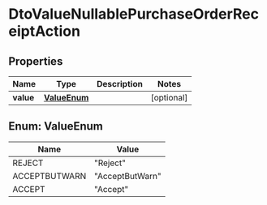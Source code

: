 
# DtoValueNullablePurchaseOrderReceiptAction

## Properties
Name | Type | Description | Notes
------------ | ------------- | ------------- | -------------
**value** | [**ValueEnum**](#ValueEnum) |  |  [optional]


<a name="ValueEnum"></a>
## Enum: ValueEnum
Name | Value
---- | -----
REJECT | &quot;Reject&quot;
ACCEPTBUTWARN | &quot;AcceptButWarn&quot;
ACCEPT | &quot;Accept&quot;



